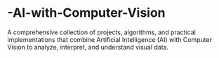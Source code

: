 # -AI-with-Computer-Vision
A comprehensive collection of projects, algorithms, and practical implementations that combine Artificial Intelligence (AI) with Computer Vision to analyze, interpret, and understand visual data.
